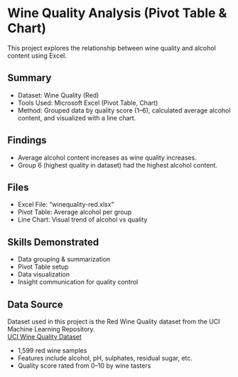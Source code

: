 # Wine Quality Analysis (Pivot Table & Chart)

This project explores the relationship between wine quality and alcohol content using Excel.

## Summary
- Dataset: Wine Quality (Red)
- Tools Used: Microsoft Excel (Pivot Table, Chart)
- Method: Grouped data by quality score (1–6), calculated average alcohol content, and visualized with a line chart.

## Findings
- Average alcohol content increases as wine quality increases.
- Group 6 (highest quality in dataset) had the highest alcohol content.

## Files
- Excel File: “winequality-red.xlsx”
- Pivot Table: Average alcohol per group
- Line Chart: Visual trend of alcohol vs quality

## Skills Demonstrated
- Data grouping & summarization
- Pivot Table setup
- Data visualization
- Insight communication for quality control

## Data Source
Dataset used in this project is the Red Wine Quality dataset from the UCI Machine Learning Repository.  
[UCI Wine Quality Dataset](https://archive.ics.uci.edu/ml/datasets/wine+quality)
- 1,599 red wine samples
- Features include alcohol, pH, sulphates, residual sugar, etc.
- Quality score rated from 0–10 by wine tasters
